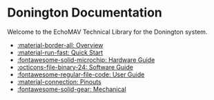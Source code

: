 # Donington Documentation

Welcome to the EchoMAV Technical Library for the Donington system.

<div class="grid cards" markdown>

- [:material-border-all: Overview](overview.md)
- [:material-run-fast: Quick Start](quickstart.md)
- [:fontawesome-solid-microchip: Hardware Guide](hardware.md)
- [:octicons-file-binary-24: Software Guide](software.md)
- [:fontawesome-regular-file-code: User Guide](userguide.md)
- [:material-connection: Pinouts](electrical.md)
- [:fontawesome-solid-gear: Mechanical](mechanical.md)

</div>
